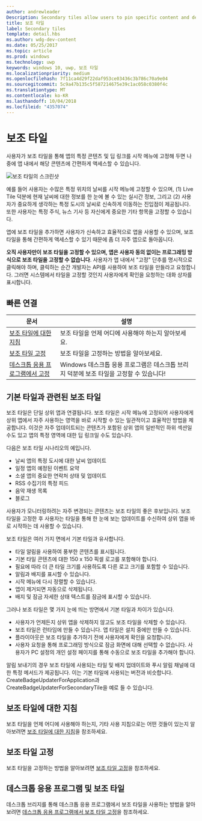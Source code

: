 ```yaml
---
author: andrewleader
Description: Secondary tiles allow users to pin specific content and deep links from your app onto their Start menu, providing easy future access to the content within your app.
title: 보조 타일
label: Secondary tiles
template: detail.hbs
ms.author: wdg-dev-content
ms.date: 05/25/2017
ms.topic: article
ms.prod: windows
ms.technology: uwp
keywords: windows 10, uwp, 보조 타일
ms.localizationpriority: medium
ms.openlocfilehash: 7f11ca4d29f22daf953ce03436c3b786c70a9e04
ms.sourcegitcommit: 5c9a47b135c5f587214675e39c1ac058c0380f4c
ms.translationtype: MT
ms.contentlocale: ko-KR
ms.lasthandoff: 10/04/2018
ms.locfileid: "4357074"
---
```

# <a name="secondary-tiles"></a>보조 타일


사용자가 보조 타일을 통해 앱의 특정 콘텐츠 및 딥 링크를 시작 메뉴에 고정해 두면 나중에 앱 내에서 해당 콘텐츠에 간편하게 액세스할 수 있습니다.

![보조 타일의 스크린샷](images/secondarytiles.png)

예를 들어 사용자는 수많은 특정 위치의 날씨를 시작 메뉴에 고정할 수 있으며, (1) Live Tile 덕분에 현재 날씨에 대한 정보를 한 눈에 볼 수 있는 실시간 정보, 그리고 (2) 사용자가 중요하게 생각하는 특정 도시의 날씨로 신속하게 이동하는 진입점이 제공됩니다. 또한 사용자는 특정 주식, 뉴스 기사 등 자신에게 중요한 기타 항목을 고정할 수 있습니다.

앱에 보조 타일을 추가하면 사용자가 신속하고 효율적으로 앱을 사용할 수 있으며, 보조 타일을 통해 간편하게 액세스할 수 있기 때문에 좀 더 자주 앱으로 돌아옵니다.

**오직 사용자만이 보조 타일을 고정할 수 있으며, 앱은 사용자 동의 없이는 프로그래밍 방식으로 보조 타일을 고정할 수 없습니다**. 사용자가 앱 내에서 "고정" 단추를 명시적으로 클릭해야 하며, 클릭하는 순간 개발자는 API를 사용하여 보조 타일을 만들라고 요청합니다. 그러면 시스템에서 타일을 고정할 것인지 사용자에게 확인을 요청하는 대화 상자를 표시합니다.

## <a name="quick-links"></a>빠른 연결

| 문서 | 설명 |
| --- | --- |
| [보조 타일에 대한 지침](secondary-tiles-guidance.md) | 보조 타일을 언제 어디에 사용해야 하는지 알아보세요. |
| [보조 타일 고정](secondary-tiles-pinning.md) | 보조 타일을 고정하는 방법을 알아보세요. |
| [데스크톱 응용 프로그램에서 고정](secondary-tiles-desktop-pinning.md) | Windows 데스크톱 응용 프로그램은 데스크톱 브리지 덕분에 보조 타일을 고정할 수 있습니다! |


## <a name="secondary-tiles-in-relation-to-primary-tiles"></a>기본 타일과 관련된 보조 타일

보조 타일은 단일 상위 앱과 연결됩니다. 보조 타일은 시작 메뉴에 고정되어 사용자에게 상위 앱에서 자주 사용하는 영역을 바로 시작할 수 있는 일관적이고 효율적인 방법을 제공합니다. 이것은 자주 업데이트되는 콘텐츠가 포함된 상위 앱의 일반적인 하위 섹션일 수도 있고 앱의 특정 영역에 대한 딥 링크일 수도 있습니다.

다음은 보조 타일 시나리오의 예입니다.

* 날씨 앱의 특정 도시에 대한 날씨 업데이트
* 일정 앱의 예정된 이벤트 요약
* 소셜 앱의 중요한 연락처 상태 및 업데이트
* RSS 수집기의 특정 피드
* 음악 재생 목록
* 블로그

사용자가 모니터링하려는 자주 변경되는 콘텐츠는 보조 타일의 좋은 후보입니다. 보조 타일을 고정한 후 사용자는 타일을 통해 한 눈에 보는 업데이트를 수신하여 상위 앱을 바로 시작하는 데 사용할 수 있습니다.

보조 타일은 여러 가지 면에서 기본 타일과 유사합니다.

* 타일 알림을 사용하여 풍부한 콘텐츠를 표시됩니다.
* 기본 타일 콘텐츠에 대한 150 x 150 픽셀 로고를 포함해야 합니다.
* 필요에 따라 더 큰 타일 크기를 사용하도록 다른 로고 크기를 포함할 수 있습니다.
* 알림과 배지를 표시할 수 있습니다.
* 시작 메뉴에 다시 정렬할 수 있습니다.
* 앱이 제거되면 자동으로 삭제됩니다.
* 배지 및 잠금 자세한 상태 텍스트를 잠금에 표시할 수 있습니다.

그러나 보조 타일은 몇 가지 눈에 띄는 방면에서 기본 타일과 차이가 있습니다.

* 사용자가 언제든지 상위 앱을 삭제하지 않고도 보조 타일을 삭제할 수 있습니다.
* 보조 타일은 런타임에 만들 수 있습니다. 앱 타일은 설치 중에만 만들 수 있습니다.
* 플라이아웃은 보조 타일을 추가하기 전에 사용자에게 확인을 요청합니다.
* 사용자 요청을 통해 프로그래밍 방식으로 잠금 화면에 대해 선택할 수 없습니다. 사용자가 PC 설정의 개인 설정 페이지를 통해 수동으로 보조 타일을 추가해야 합니다.

알림 보내기의 경우 보조 타일에 사용되는 타일 및 배지 업데이트와 푸시 알림 채널에 대한 특정 메서드가 제공됩니다. 이는 기본 타일에 사용되는 버전과 비슷합니다. CreateBadgeUpdaterForApplication과 CreateBadgeUpdaterForSecondaryTile을 예로 들 수 있습니다.


## <a name="guidance-on-secondary-tiles"></a>보조 타일에 대한 지침
보조 타일을 언제 어디에 사용해야 하는지, 기타 사용 지침으로는 어떤 것들이 있는지 알아보려면 [보조 타일에 대한 지침](secondary-tiles-guidance.md)을 참조하세요.


## <a name="pinning-secondary-tiles"></a>보조 타일 고정
보조 타일을 고정하는 방법을 알아보려면 [보조 타일 고정](secondary-tiles-pinning.md)을 참조하세요.


## <a name="desktop-applications-and-secondary-tiles"></a>데스크톱 응용 프로그램 및 보조 타일
데스크톱 브리지를 통해 데스크톱 응용 프로그램에서 보조 타일을 사용하는 방법을 알아보려면 [데스크톱 응용 프로그램에서 보조 타일 고정](secondary-tiles-desktop-pinning.md)을 참조하세요.
